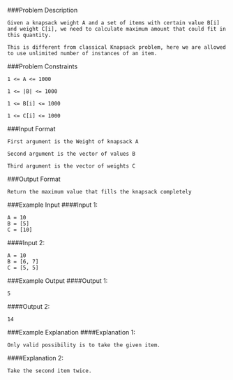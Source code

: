 ###Problem Description
```
Given a knapsack weight A and a set of items with certain value B[i] and weight C[i], we need to calculate maximum amount that could fit in this quantity.

This is different from classical Knapsack problem, here we are allowed to use unlimited number of instances of an item.
```


###Problem Constraints
```
1 <= A <= 1000

1 <= |B| <= 1000

1 <= B[i] <= 1000

1 <= C[i] <= 1000
```


###Input Format
```
First argument is the Weight of knapsack A

Second argument is the vector of values B

Third argument is the vector of weights C
```


###Output Format
```
Return the maximum value that fills the knapsack completely
```


###Example Input
####Input 1:

```
A = 10
B = [5]
C = [10]
```
####Input 2:

```
A = 10
B = [6, 7]
C = [5, 5]
```

###Example Output
####Output 1:

```
5
```
####Output 2:

```
14
```


###Example Explanation
####Explanation 1:

```
Only valid possibility is to take the given item.
```
####Explanation 2:

```
Take the second item twice.
```